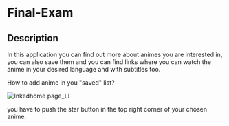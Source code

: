 # Final-Exam

Description
-----------

In this application you can find out more about animes you are interested in, you can also save them
and you can find links where you can watch the anime in your desired language and with subtitles too.


How to add anime in you "saved" list?










![Inkedhome page_LI](https://user-images.githubusercontent.com/92739122/150611836-df3cd55f-97ae-43d5-bfab-a7187cf61f4c.jpg)









you have to push the star button in the top right corner of your chosen anime.




